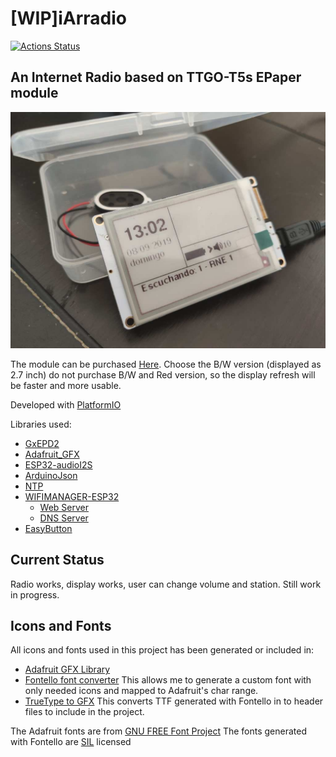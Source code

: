 # [WIP]iArradio
[![Actions Status](https://github.com/TioRuben/iArradio/workflows/PlatformIO/badge.svg)](https://github.com/TioRuben/iArradio/actions)

## An Internet Radio based on TTGO-T5s EPaper module

![Module working](img/working_image.jpg)

The module can be purchased [Here](https://es.aliexpress.com/item/32867880658.html?spm=a2g0s.9042311.0.0.27a363c0QivmD3). Choose the B/W version (displayed as 2.7 inch) do not purchase B/W and Red version, so the display refresh will be faster and more usable.


Developed with [PlatformIO](https://platformio.org/)

Libraries used:
 - [GxEPD2](https://github.com/ZinggJM/GxEPD2) 
 - [Adafruit_GFX](https://github.com/adafruit/Adafruit-GFX-Library)
 - [ESP32-audioI2S](https://github.com/schreibfaul1/ESP32-audioI2S.git)
 - [ArduinoJson](https://github.com/bblanchon/ArduinoJson)
 - [NTP](https://github.com/sstaub/NTP)
 - [WIFIMANAGER-ESP32](https://github.com/zhouhan0126/WIFIMANAGER-ESP32)
   - [Web Server](https://github.com/zhouhan0126/WebServer-esp32)
   - [DNS Server](https://github.com/zhouhan0126/DNSServer---esp32)
 - [EasyButton](https://github.com/evert-arias/EasyButton)

 ## Current Status
 Radio works, display works, user can change volume and station. Still work in progress.

 ## Icons and Fonts
 All icons and fonts used in this project has been generated or included in:
  - [Adafruit GFX Library](https://learn.adafruit.com/adafruit-gfx-graphics-library/using-fonts)
  - [Fontello font converter](http://fontello.com/) This allows me to generate a custom font with only needed icons and mapped to Adafruit's char range.
  - [TrueType to GFX](https://rop.nl/truetype2gfx/) This converts TTF generated with Fontello in to header files to include in the project.

The Adafruit fonts are from [GNU FREE Font Project](https://www.gnu.org/software/freefont/)
The fonts generated with Fontello are [SIL](http://scripts.sil.org/cms/scripts/page.php?item_id=OFL_web) licensed
